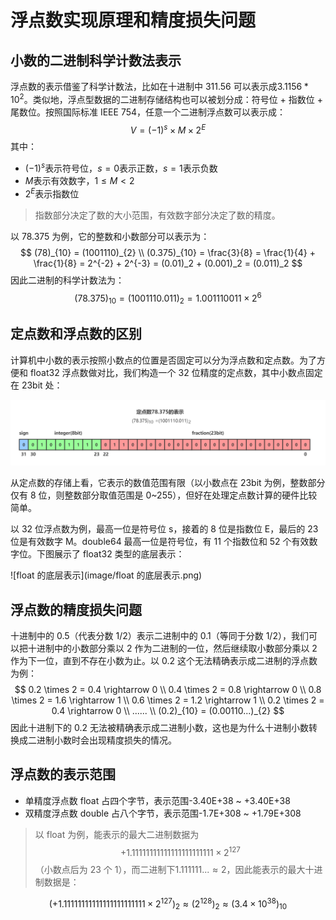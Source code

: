 # 浮点数实现原理和精度损失问题

## 小数的二进制科学计数法表示

浮点数的表示借鉴了科学计数法，比如在十进制中 311.56 可以表示成$3.1156 * 10^2$。类似地，浮点型数据的二进制存储结构也可以被划分成：符号位 + 指数位 + 尾数位。按照国际标准 IEEE 754，任意一个二进制浮点数可以表示成：
$$
V = (-1)^s \times M \times 2^E
$$
其中：

* $(-1)^s$表示符号位，$s=0$表示正数，$s=1$表示负数
* $M$表示有效数字，$1\leq M<2$
* $2^E$表示指数位

> 指数部分决定了数的大小范围，有效数字部分决定了数的精度。

以 78.375 为例，它的整数和小数部分可以表示为：
$$
(78)_{10} = (1001110)_{2} \\
(0.375)_{10} = \frac{3}{8} = \frac{1}{4} + \frac{1}{8} = 2^{-2} + 2^{-3} = (0.01)_2 + (0.001)_2 = (0.011)_2
$$
因此二进制的科学计数法为：
$$
(78.375)_{10} = (1001110.011)_2 = 1.001110011 \times 2^6
$$

## 定点数和浮点数的区别

计算机中小数的表示按照小数点的位置是否固定可以分为浮点数和定点数。为了方便和 float32 浮点数做对比，我们构造一个 32 位精度的定点数，其中小数点固定在 23bit 处：

![定点数的底层表示](image/定点数的底层表示.png)

从定点数的存储上看，它表示的数值范围有限（以小数点在 23bit 为例，整数部分仅有 8 位，则整数部分取值范围是 0~255），但好在处理定点数计算的硬件比较简单。

以 32 位浮点数为例，最高一位是符号位 s，接着的 8 位是指数位 E，最后的 23 位是有效数字 M。double64 最高一位是符号位，有 11 个指数位和 52 个有效数字位。下图展示了 float32 类型的底层表示：

![float 的底层表示](image/float 的底层表示.png)

## 浮点数的精度损失问题

十进制中的 0.5（代表分数 1/2）表示二进制中的 0.1（等同于分数 1/2），我们可以把十进制中的小数部分乘以 2 作为二进制的一位，然后继续取小数部分乘以 2 作为下一位，直到不存在小数为止。以 0.2 这个无法精确表示成二进制的浮点数为例：
$$
0.2 \times 2 = 0.4 \rightarrow 0 \\
0.4 \times 2 = 0.8 \rightarrow 0 \\
0.8 \times 2 = 1.6 \rightarrow 1 \\
0.6 \times 2 = 1.2 \rightarrow 1 \\
0.2 \times 2 = 0.4 \rightarrow 0 \\
...... \\
(0.2)_{10} = (0.00110...)_{2}
$$
因此十进制下的 0.2 无法被精确表示成二进制小数，这也是为什么十进制小数转换成二进制小数时会出现精度损失的情况。

## 浮点数的表示范围

* 单精度浮点数 float 占四个字节，表示范围-3.40E+38 ~ +3.40E+38
* 双精度浮点数 double 占八个字节，表示范围-1.7E+308 ~ +1.79E+308

> 以 float 为例，能表示的最大二进制数据为$$+1.11111111111111111111111\times 2^{127}$$（小数点后为 23 个 1），而二进制下$1.111111... \approx 2$，因此能表示的最大十进制数据是：

$$
(+1.11111111111111111111111 \times 2^{127})_2 \approx (2^{128})_2 \approx (3.4 \times 10^{38})_{10}
$$
